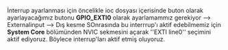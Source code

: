 İnterrup ayarlanması için öncelikle ioc dosyası içerisinde buton olarak ayarlayacağımız butonu **GPIO_EXTI0** olarak ayarlamammız gerekiyor --> Externalinput --> Dış kesme
SOnrasında bu interrrup'ı aktif edebilmemiz için **System Core** bölümünden NVIC sekmesini açarak ''EXTI line0'' seçimini aktif ediyoruz. Böylece interrup'ları aktif etmiş oluyoruz.
